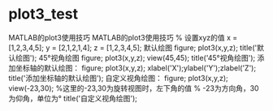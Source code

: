 # plot3_test
MATLAB的plot3使用技巧
MATLAB的plot3使用技巧
% 设置xyz的值
x = [1,2,3,4,5];
y = [2,1,2,1,4];
z = [1,2,3,4,5];
默认绘图
figure;
plot3(x,y,z);
title('默认绘图');
45°视角绘图
figure;
plot3(x,y,z);
view(45,45);
title('45°视角绘图');
添加坐标轴的默认绘图：
figure;
plot3(x,y,z);
xlabel('X');ylabel('Y');zlabel('Z');
title('添加坐标轴的默认绘图');
自定义视角绘图：
figure;
plot3(x,y,z);
view(-23,30); %这里的-23,30为旋转视图时，左下角的值
% -23为方向角，30为仰角，单位为°
title('自定义视角绘图');




